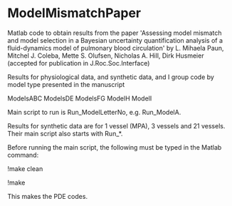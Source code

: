 # ModelMismatchPaper

Matlab code to obtain results from the paper 'Assessing model mismatch and model selection in a Bayesian uncertainty quantification analysis of a fluid-dynamics model of pulmonary blood circulation' by L. Mihaela Paun, Mitchel J. Coleba, Mette S. Olufsen, Nicholas A. Hill, Dirk Husmeier (accepted for publication in J.Roc.Soc.Interface)

Results for physiological data, and synthetic data, and I group code by model type presented in the manuscript

ModelsABC
ModelsDE
ModelsFG
ModelH
ModelI

Main script to run is Run_ModelLetterNo, e.g. Run_ModelA.

Results for synthetic data are for 1 vessel (MPA), 3 vessels and 21 vessels. Their main script also starts with Run_*.

Before running the main script, the following must be typed in the Matlab command:

!make clean

!make

This makes the PDE codes.
